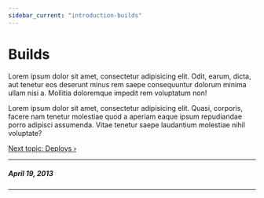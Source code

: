 ```yaml
---
sidebar_current: "introduction-builds"
---
```


# Builds

Lorem ipsum dolor sit amet, consectetur adipisicing elit. Odit, earum, dicta, aut tenetur eos deserunt minus rem saepe consequuntur dolorum minima ullam nisi a. Mollitia doloremque impedit rem voluptatum non!

Lorem ipsum dolor sit amet, consectetur adipisicing elit. Quasi, corporis, facere nam tenetur molestiae quod a aperiam eaque ipsum repudiandae porro adipisci assumenda. Vitae tenetur saepe laudantium molestiae nihil voluptate?


<a href="" class="button radius medium right">Next topic: Deploys &rsaquo;</a>



-------
##### April 19, 2013
-------
